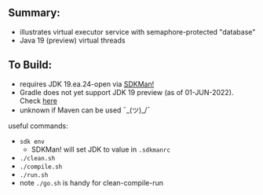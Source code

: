 
Summary:
---------

* illustrates virtual executor service with semaphore-protected "database"
* Java 19 (preview) virtual threads

To Build:
---------

* requires JDK 19.ea.24-open via [SDKMan!](https://sdkman.io/)
* Gradle does not yet support JDK 19 preview (as of 01-JUN-2022). Check [here](https://docs.gradle.org/current/userguide/compatibility.html)
* unknown if Maven can be used ¯\_(ツ)_/¯

useful commands:

* `sdk env`
    - SDKMan! will set JDK to value in `.sdkmanrc`
* `./clean.sh`
* `./compile.sh`
* `./run.sh`
* note `./go.sh` is handy for clean-compile-run
